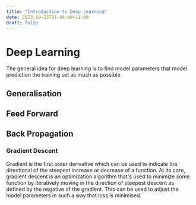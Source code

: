 ```yaml
---
title: "Introduction to Deep Learning"
date: 2023-10-23T21:44:00+11:00
draft: false
---
```


# Deep Learning

The general idea for deep learning is to find model parameters that model prediction the training set as much as possible

## Generalisation

## Feed Forward

## Back Propagation

### Gradient Descent

Gradient is the first order derivative which can be used to indicate the directional of the steepest increase or decrease of a function. At its core, gradient descent is an optimization algorithm that's used to minimize some function by iteratively moving in the direction of steepest descent as defined by the negative of the gradient. This can be used to adjust the model parameters in such a way that loss is minimised.

